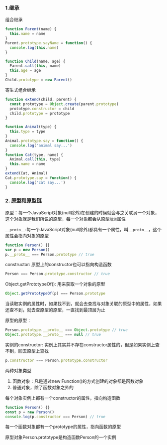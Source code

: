 ### 1.继承

组合继承

```js
function Parent(name) {
  this.name = name
}
Parent.prototype.sayName = function() {
  console.log(this.name)
}

function Child(name, age) {
  Parent.call(this, name)
  this.age = age
}
Child.prototype = new Parent()
```

寄生式组合继承

```js
function extend(child, parent) {
  const prototype = Object.create(parent.prototype)
  prototype.constructor = child
  child.prototype = prototype
}

function Animal(type) {
  this.type = type
}
Animal.prototype.say = function() {
  console.log('animal say...')
}
function Cat(type, name) {
  Animal.call(this, type)
  this.name = name
}
extend(Cat, Animal)
Cat.prototype.say = function() {
  console.log('cat say...')
}
```

### 2. 原型和原型链

原型：每一个JavaScript对象(null除外)在创建的时候就会与之关联另一个对象，这个对象就是我们所说的原型，每一个对象都会从原型`继承`属性

`__proto__`:每一个JavaScript对象(null除外)都具有一个属性，叫`__proto__`，这个属性会指向对象的原型

```js
function Person() {}
var p = new Person()
p.__proto__ === Person.prototype // true
```

constructor: 原型上的constructor也可以指向构造函数

```js
Person === Person.prototype.constructor // true
```

Object.getPrototypeOf(): 用来获取一个对象的原型

```js
Object.getPrototypeOf(p) === Person.prototype
```

当读取实例的属性时，如果找不到，就会去查找与对象关联的原型中的属性，如果还查不到，就去查原型的原型，一直找到最顶层为止

原型的原型：

```js
Person.prototype.__proto__ === Object.prototype // true
Object.prototype.__proto__ === null // true
```

实例的constructor: 实例上其实并不存在constructor属性的，但是如果实例上查不到，回去原型上查找

```js
p.constructor === Person.prototype.constructor
```

两种对象类型

1. 函数对象：凡是通过new Function()的方式创建的对象都是函数对象
2. 普通对象，除了函数对象之外的

每个对象实例上都有一个constructor的属性，指向构造函数

```js
function Person() {}
const p = new Person()
console.log(p.constructor === Person) // true
```

每一个函数对象都有一个prototype的属性，指向函数的原型

原型对象Person.prototype是构造函数Person的一个实例